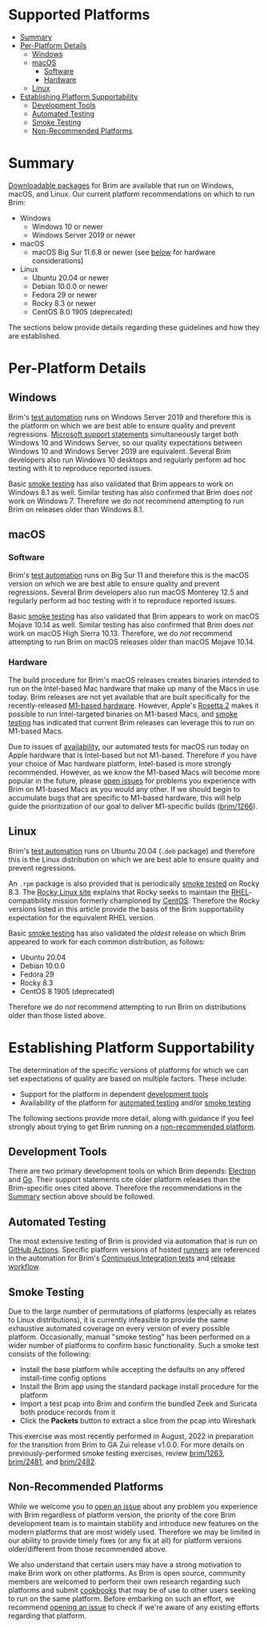 # Supported Platforms

- [Summary](#summary)
- [Per-Platform Details](#per-platform-details)
  - [Windows](#windows)
  - [macOS](#macos)
    - [Software](#software)
    - [Hardware](#hardware)
  - [Linux](#linux)
- [Establishing Platform Supportability](#establishing-platform-supportability)
  - [Development Tools](#development-tools)
  - [Automated Testing](#automated-testing)
  - [Smoke Testing](#smoke-testing)
  - [Non-Recommended Platforms](#non-recommended-platforms)

# Summary

[Downloadable packages](https://www.brimdata.io/download/) for Brim are
available that run on Windows, macOS, and Linux. Our current platform
recommendations on which to run Brim:

- Windows
   - Windows 10 or newer
   - Windows Server 2019 or newer
- macOS
   - macOS Big Sur 11.6.8 or newer (see [below](#hardware) for hardware considerations)
- Linux
  - Ubuntu 20.04 or newer
  - Debian 10.0.0 or newer
  - Fedora 29 or newer
  - Rocky 8.3 or newer
  - CentOS 8.0 1905 (deprecated)

The sections below provide details regarding these guidelines and how they are
established.

# Per-Platform Details

## Windows

Brim's [test automation](#automated-testing) runs on Windows Server
2019 and therefore this is the platform on which we are best able to ensure
quality and prevent regressions.
[Microsoft support statements](https://docs.microsoft.com/en-us/windows/release-information/status-windows-10-20h2)
simultaneously target both Windows 10 and Windows Server, so our quality
expectations between Windows 10 and Windows Server 2019 are equivalent. Several
Brim developers also run Windows 10 desktops and regularly perform ad hoc
testing with it to reproduce reported issues.

Basic [smoke testing](#smoke-testing) has also validated that Brim appears to
work on Windows 8.1 as well. Similar testing has also confirmed that Brim does
_not_ work on Windows 7. Therefore we do _not_ recommend attempting to run Brim
on releases older than Windows 8.1.

## macOS

### Software

Brim's [test automation](#automated-testing) runs on Big Sur 11 and
therefore this is the macOS version on which we are best able to ensure quality
and prevent regressions. Several Brim developers also run macOS Monterey 12.5
and regularly perform ad hoc testing with it to reproduce reported issues.

Basic [smoke testing](#smoke-testing) has also validated that Brim appears to
work on macOS Mojave 10.14 as well. Similar testing has also confirmed that
Brim does _not_ work on macOS High Sierra 10.13. Therefore, we do _not_
recommend attempting to run Brim on macOS releases older than macOS Mojave
10.14.

### Hardware

The build procedure for Brim's macOS releases creates binaries intended to
run on the Intel-based Mac hardware that make up many of the Macs in
use today. Brim releases are not yet available that are built specifically for
the recently-released [M1-based hardware](https://en.wikipedia.org/wiki/Apple_M1).
However, Apple's [Rosetta 2](https://support.apple.com/en-us/HT211861) makes
it possible to run Intel-targeted binaries on M1-based Macs, and
[smoke testing](#smoke-testing) has indicated that current Brim releases can
leverage this to run on M1-based Macs.

Due to issues of
[availability](https://github.com/actions/virtual-environments/issues/2187),
our automated tests for macOS run today on Apple hardware that is Intel-based
but not M1-based. Therefore if you have your choice of Mac hardware platform,
Intel-based is more strongly recommended. However, as we know the M1-based Macs
will become more popular in the future, please
[open issues](https://github.com/brimdata/brim/wiki/Troubleshooting#opening-an-issue)
for problems you experience with Brim on M1-based Macs as you would any other.
If we should begin to accumulate bugs that are specific to M1-based hardware,
this will help guide the prioritization of our goal to deliver M1-specific
builds ([brim/1266](https://github.com/brimdata/brim/issues/1266)).

## Linux

Brim's [test automation](#automated-testing) runs on Ubuntu 20.04 (`.deb`
package) and therefore this is the Linux distribution on which we are best able
to ensure quality and prevent regressions.

An `.rpm` package is also provided that is periodically [smoke tested](https://github.com/brimdata/brim/wiki/Supported-Platforms#smoke-testing)
on Rocky 8.3. The [Rocky Linux site](https://rockylinux.org/about) explains that Rocky
seeks to maintain the [RHEL](https://www.redhat.com/en/technologies/linux-platforms/enterprise-linux)-compatibility
mission formerly championed by [CentOS](https://www.centos.org/). Therefore the Rocky versions
listed in this article provide the basis of the Brim supportability expectation for the
equivalent RHEL version.

Basic [smoke testing](#smoke-testing) has also validated the _oldest_
release on which Brim appeared to work for each common distribution, as
follows:

- Ubuntu 20.04
- Debian 10.0.0
- Fedora 29
- Rocky 8.3
- CentOS 8 1905 (deprecated)

Therefore we do _not_ recommend attempting to run Brim on distributions older
than those listed above.

# Establishing Platform Supportability

The determination of the specific versions of platforms for which we can set
expectations of quality are based on multiple factors. These include:

- Support for the platform in dependent [development tools](#development-tools)
- Availability of the platform for [automated testing](#automated-testing)
  and/or [smoke testing](#smoke-testing)

The following sections provide more detail, along with guidance if you feel
strongly about trying to get Brim running on a [non-recommended platform](#non-recommended-platforms).

## Development Tools

There are two primary development tools on which Brim depends:
[Electron](https://www.electronjs.org/docs/latest/development/README)
and [Go](https://github.com/golang/go/wiki/MinimumRequirements). Their support
statements cite older platform releases than the Brim-specific ones cited above.
Therefore the recommendations in the [Summary](#summary) section above should
be followed.

## Automated Testing

The most extensive testing of Brim is provided via automation that is run on
[GitHub Actions](https://github.com/features/actions). Specific platform
versions of
hosted [runners](https://docs.github.com/en/actions/using-github-hosted-runners/about-github-hosted-runners) are referenced in the automation for Brim's
[Continuous Integration tests](https://github.com/brimdata/brim/blob/main/.github/workflows/ci.yml)
and [release workflow](https://github.com/brimdata/brim/blob/main/.github/workflows/release.yml).

## Smoke Testing

Due to the large number of permutations of platforms (especially as relates to
Linux distributions), it is currently infeasible to provide the same exhaustive
automated coverage on every version of every possible platform. Occasionally,
manual "smoke testing" has been performed on a wider number of platforms to
confirm basic functionality. Such a smoke test consists of the following:

- Install the base platform while accepting the defaults on any offered install-time config options
- Install the Brim app using the standard package install procedure for the platform
- Import a test pcap into Brim and confirm the bundled Zeek and Suricata both produce records from it
- Click the **Packets** button to extract a slice from the pcap into Wireshark

This exercise was most recently performed in August, 2022 in preparation for
the transition from Brim to GA Zui release v1.0.0. For more details on
previously-performed smoke testing exercises, review [brim/1263](https://github.com/brimdata/brim/issues/1263),
[brim/2481](https://github.com/brimdata/brim/pull/2481), and [brim/2482](https://github.com/brimdata/brim/issues/2482).

## Non-Recommended Platforms

While we welcome you to
[open an issue](https://github.com/brimdata/brim/wiki/Troubleshooting#opening-an-issue)
about any problem you experience with Brim regardless of platform version,
the priority of the core Brim development team is to maintain stability and
introduce new features on the modern platforms that are most widely used.
Therefore we may be limited in our ability to provide timely fixes (or any fix
at all) for platform versions older/different from those recommended above.

We also understand that certain users may have a strong motivation to make Brim
work on other platforms. As Brim is open source, community members are welcomed
to perform their own research regarding such platforms and submit
[cookbooks](https://github.com/brimdata/brim/wiki#cookbooks) that may be of
use to other users seeking to run on the same platform. Before embarking on
such an effort, we recommend
[opening an issue](https://github.com/brimdata/brim/wiki/Troubleshooting#opening-an-issue)
to check if we're aware of any existing efforts regarding that platform.
